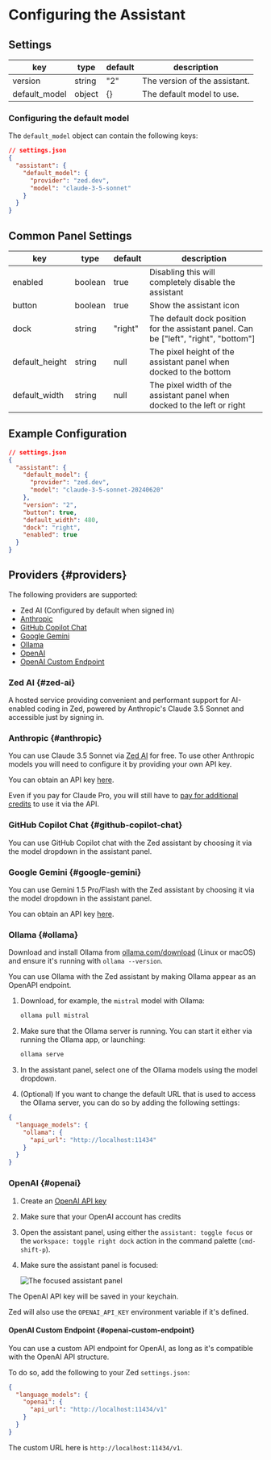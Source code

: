 
# Configuring the Assistant

## Settings

| key           | type   | default | description                     |
|---------------|--------|---------|----------------------------------|
| version       | string | "2"     | The version of the assistant.    |
| default_model | object | {}      | The default model to use.        |

### Configuring the default model

The `default_model` object can contain the following keys:

```json
// settings.json
{
  "assistant": {
    "default_model": {
      "provider": "zed.dev",
      "model": "claude-3-5-sonnet"
    }
  }
}
```

## Common Panel Settings

| key            | type    | default | description                                                                       |
|----------------|---------|---------|-----------------------------------------------------------------------------------|
| enabled        | boolean | true    | Disabling this will completely disable the assistant                              |
| button         | boolean | true    | Show the assistant icon                                                           |
| dock           | string  | "right" | The default dock position for the assistant panel. Can be ["left", "right", "bottom"] |
| default_height | string  | null    | The pixel height of the assistant panel when docked to the bottom                 |
| default_width  | string  | null    | The pixel width of the assistant panel when docked to the left or right           |

## Example Configuration

```json
// settings.json
{
  "assistant": {
    "default_model": {
      "provider": "zed.dev",
      "model": "claude-3-5-sonnet-20240620"
    },
    "version": "2",
    "button": true,
    "default_width": 480,
    "dock": "right",
    "enabled": true
  }
}
```

## Providers {#providers}

The following providers are supported:
- Zed AI (Configured by default when signed in)
- [Anthropic](#anthropic)
- [GitHub Copilot Chat](#github-copilot-chat)
- [Google Gemini](#google-gemini)
- [Ollama](#ollama)
- [OpenAI](#openai)
- [OpenAI Custom Endpoint](#openai-custom-endpoint)

### Zed AI {#zed-ai}

A hosted service providing convenient and performant support for AI-enabled coding in Zed, powered by Anthropic's Claude 3.5 Sonnet and accessible just by signing in.

### Anthropic {#anthropic}

You can use Claude 3.5 Sonnet via [Zed AI](#zed-ai) for free. To use other Anthropic models you will need to configure it by providing your own API key.

You can obtain an API key [here](https://console.anthropic.com/settings/keys).

Even if you pay for Claude Pro, you will still have to [pay for additional credits](https://console.anthropic.com/settings/plans) to use it via the API.

### GitHub Copilot Chat {#github-copilot-chat}

You can use GitHub Copilot chat with the Zed assistant by choosing it via the model dropdown in the assistant panel.

### Google Gemini {#google-gemini}

You can use Gemini 1.5 Pro/Flash with the Zed assistant by choosing it via the model dropdown in the assistant panel.

You can obtain an API key [here](https://aistudio.google.com/app/apikey).

### Ollama {#ollama}

Download and install Ollama from [ollama.com/download](https://ollama.com/download) (Linux or macOS) and ensure it's running with `ollama --version`.

You can use Ollama with the Zed assistant by making Ollama appear as an OpenAPI endpoint.

1. Download, for example, the `mistral` model with Ollama:

   ```sh
   ollama pull mistral
   ```

2. Make sure that the Ollama server is running. You can start it either via running the Ollama app, or launching:

   ```sh
   ollama serve
   ```

3. In the assistant panel, select one of the Ollama models using the model dropdown.
4. (Optional) If you want to change the default URL that is used to access the Ollama server, you can do so by adding the following settings:

```json
{
  "language_models": {
    "ollama": {
      "api_url": "http://localhost:11434"
    }
  }
}
```

### OpenAI {#openai}

<!--
TBD: OpenAI Setup flow: Review/Correct/Simplify
-->

1. Create an [OpenAI API key](https://platform.openai.com/account/api-keys)
2. Make sure that your OpenAI account has credits
3. Open the assistant panel, using either the `assistant: toggle focus` or the `workspace: toggle right dock` action in the command palette (`cmd-shift-p`).
4. Make sure the assistant panel is focused:

   ![The focused assistant panel](https://zed.dev/img/assistant/assistant-focused.png)

The OpenAI API key will be saved in your keychain.

Zed will also use the `OPENAI_API_KEY` environment variable if it's defined.

#### OpenAI Custom Endpoint {#openai-custom-endpoint}

You can use a custom API endpoint for OpenAI, as long as it's compatible with the OpenAI API structure.

To do so, add the following to your Zed `settings.json`:

```json
{
  "language_models": {
    "openai": {
      "api_url": "http://localhost:11434/v1"
    }
  }
}
```

The custom URL here is `http://localhost:11434/v1`.

